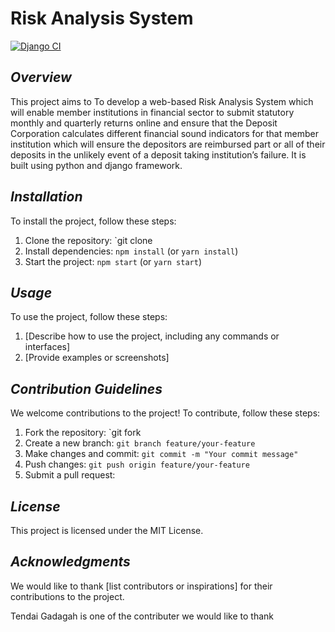 # Risk Analysis System

[![Django CI](https://github.com/MALVMAS/RAS/actions/workflows/django.yml/badge.svg)](https://github.com/MALVMAS/RAS/actions/workflows/django.yml)

## *Overview*

This project aims to To develop a web-based Risk Analysis System which will enable member institutions in financial sector to submit statutory monthly and quarterly returns online and ensure that the Deposit Corporation calculates different financial sound indicators for that member institution which will ensure the depositors are reimbursed part or all of their deposits in the unlikely event of a deposit taking institution’s failure. It is built using python and django framework.

## *Installation*

To install the project, follow these steps:

1. Clone the repository: `git clone 
2. Install dependencies: `npm install` (or `yarn install`)
3. Start the project: `npm start` (or `yarn start`)

## *Usage*

To use the project, follow these steps:

1. [Describe how to use the project, including any commands or interfaces]
2. [Provide examples or screenshots]

## *Contribution Guidelines*

We welcome contributions to the project! To contribute, follow these steps:

1. Fork the repository: `git fork 
2. Create a new branch: `git branch feature/your-feature`
3. Make changes and commit: `git commit -m "Your commit message"`
4. Push changes: `git push origin feature/your-feature`
5. Submit a pull request: 

## *License*

This project is licensed under the MIT License.

## *Acknowledgments*

We would like to thank [list contributors or inspirations] for their contributions to the project.



Tendai Gadagah is one of the contributer we would like to thank
